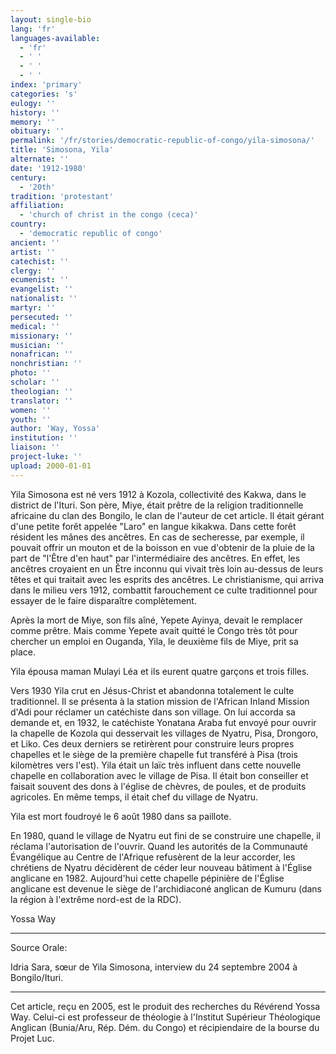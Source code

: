 ```yaml
---
layout: single-bio
lang: 'fr'
languages-available:
  - 'fr'
  - ' '
  - ' '
  - ' '
index: 'primary'
categories: 's'
eulogy: ''
history: ''
memory: ''
obituary: ''
permalink: '/fr/stories/democratic-republic-of-congo/yila-simosona/'
title: 'Simosona, Yila'
alternate: ''
date: '1912-1980'
century:
  - '20th'
tradition: 'protestant'
affiliation:
  - 'church of christ in the congo (ceca)'
country:
  - 'democratic republic of congo'
ancient: ''
artist: ''
catechist: ''
clergy: ''
ecumenist: ''
evangelist: ''
nationalist: ''
martyr: ''
persecuted: ''
medical: ''
missionary: ''
musician: ''
nonafrican: ''
nonchristian: ''
photo: ''
scholar: ''
theologian: ''
translator: ''
women: ''
youth: ''
author: 'Way, Yossa'
institution: ''
liaison: ''
project-luke: ''
upload: 2000-01-01
---
```



Yila Simosona est né vers 1912 à Kozola, collectivité des Kakwa, dans le district de l'Ituri. Son père, Miye, était prêtre de la religion traditionnelle africaine du clan des Bongilo, le clan de l'auteur de cet article. Il était gérant d'une petite forêt appelée "Laro" en langue kikakwa. Dans cette forêt résident les mânes des ancêtres. En cas de secheresse, par exemple, il pouvait offrir un mouton et de la boisson en vue d'obtenir de la pluie de la part de "l'Être d'en haut" par l'intermédiaire des ancêtres. En effet, les ancêtres croyaient en un Être inconnu qui vivait très loin au-dessus de leurs têtes et qui traitait avec les esprits des ancêtres. Le christianisme, qui arriva dans le milieu vers 1912, combattit farouchement ce culte traditionnel pour essayer de le faire disparaître complètement.

Après la mort de Miye, son fils aîné, Yepete Ayinya, devait le remplacer comme prêtre. Mais comme Yepete avait quitté le Congo très tôt pour chercher un emploi en Ouganda, Yila, le deuxième fils de Miye, prit sa place.

Yila épousa maman Mulayi Léa et ils eurent quatre garçons et trois filles.

Vers 1930 Yila crut en Jésus-Christ et abandonna totalement le culte traditionnel. Il se présenta à la station mission de l'African Inland Mission d'Adi pour réclamer un catéchiste dans son village. On lui accorda sa demande et, en 1932, le catéchiste Yonatana Araba fut envoyé pour ouvrir la chapelle de Kozola qui desservait les villages de Nyatru, Pisa, Drongoro, et Liko. Ces deux derniers se retirèrent pour construire leurs propres chapelles et le siège de la première chapelle fut transféré à Pisa (trois kilomètres vers l'est). Yila était un laïc très influent dans cette nouvelle chapelle en collaboration avec le village de Pisa. Il était bon conseiller et faisait souvent des dons à l'église de chèvres, de poules, et de produits agricoles. En même temps, il était chef du village de Nyatru.

Yila est mort foudroyé le 6 août 1980 dans sa paillote.

En 1980, quand le village de Nyatru eut fini de se construire une chapelle, il réclama l'autorisation de l'ouvrir. Quand les autorités de la Communauté Évangélique au Centre de l'Afrique refusèrent de la leur accorder, les chrétiens de Nyatru décidèrent de céder leur nouveau bâtiment à l'Église anglicane en 1982. Aujourd'hui cette chapelle pépinière de l'Église anglicane est devenue le siège de l'archidiaconé anglican de Kumuru (dans la région à l'extrême nord-est de la RDC).

Yossa Way

---

Source Orale:

Idria Sara, sœur de Yila Simosona, interview du 24 septembre 2004 à Bongilo/Ituri.

---

Cet article, re&ccedil;u en 2005, est le produit des recherches du R&eacute;v&eacute;rend Yossa Way.  Celui-ci est professeur de th&eacute;ologie &agrave; l'Institut Sup&eacute;rieur Th&eacute;ologique Anglican (Bunia/Aru, R&eacute;p. D&eacute;m. du Congo) et r&eacute;cipiendaire de la bourse du Projet Luc.